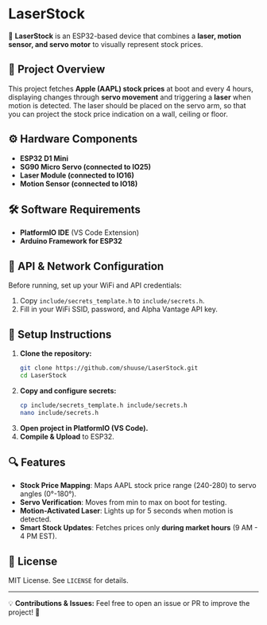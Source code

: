 # LaserStock

🚀 **LaserStock** is an ESP32-based device that combines a **laser, motion sensor, and servo motor** to visually represent stock prices.

## 📖 Project Overview
This project fetches **Apple (AAPL) stock prices** at boot and every 4 hours, displaying changes through **servo movement** and triggering a **laser** when motion is detected. The laser should be placed on the servo arm, so that you can project the stock price indication on a wall, ceiling or floor. 

## ⚙️ Hardware Components
- **ESP32 D1 Mini**
- **SG90 Micro Servo (connected to IO25)**
- **Laser Module (connected to IO16)**
- **Motion Sensor (connected to IO18)**

## 🛠️ Software Requirements
- **PlatformIO IDE** (VS Code Extension)
- **Arduino Framework for ESP32**

## 📡 API & Network Configuration
Before running, set up your WiFi and API credentials:

1. Copy `include/secrets_template.h` to `include/secrets.h`.
2. Fill in your WiFi SSID, password, and Alpha Vantage API key.

## 🔧 Setup Instructions
1. **Clone the repository:**
   ```sh
   git clone https://github.com/shuuse/LaserStock.git
   cd LaserStock
   ```
2. **Copy and configure secrets:**
   ```sh
   cp include/secrets_template.h include/secrets.h
   nano include/secrets.h
   ```
3. **Open project in PlatformIO (VS Code).**
4. **Compile & Upload** to ESP32.

## 🔍 Features
- **Stock Price Mapping**: Maps AAPL stock price range (240-280) to servo angles (0°-180°).
- **Servo Verification**: Moves from min to max on boot for testing.
- **Motion-Activated Laser**: Lights up for 5 seconds when motion is detected.
- **Smart Stock Updates**: Fetches prices only **during market hours** (9 AM - 4 PM EST).

## 📜 License
MIT License. See `LICENSE` for details.

---
💡 **Contributions & Issues:** Feel free to open an issue or PR to improve the project! 🚀
